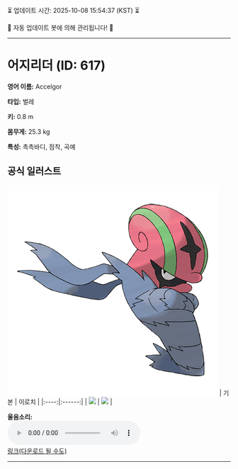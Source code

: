 
⏳ 업데이트 시간: 2025-10-08 15:54:37 (KST) ⏳

🤖 자동 업데이트 봇에 의해 관리됩니다! 🤖

---

# 어지리더 (ID: 617)
**영어 이름:** Accelgor

**타입:** 벌레

**키:** 0.8 m

**몸무게:** 25.3 kg

**특성:** 촉촉바디, 점착, 곡예

## 공식 일러스트
![](https://raw.githubusercontent.com/PokeAPI/sprites/master/sprites/pokemon/other/official-artwork/617.png)
| 기본 | 이로치 |
|:----:|:------:|
| <img src="http://play.pokemonshowdown.com/sprites/ani/accelgor.gif" width="200"> | <img src="http://play.pokemonshowdown.com/sprites/ani-shiny/accelgor.gif" width="200"> |

**울음소리:**<br><audio controls src="https://raw.githubusercontent.com/PokeAPI/cries/main/cries/pokemon/latest/617.ogg"></audio><br> [링크(다운로드 될 수도)](https://raw.githubusercontent.com/PokeAPI/cries/main/cries/pokemon/latest/617.ogg)


---
